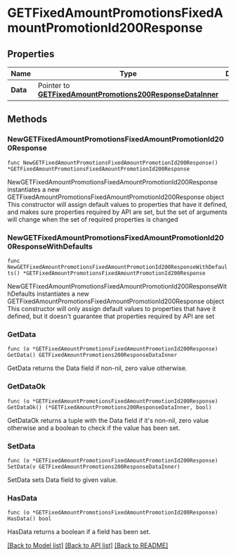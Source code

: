 # GETFixedAmountPromotionsFixedAmountPromotionId200Response

## Properties

Name | Type | Description | Notes
------------ | ------------- | ------------- | -------------
**Data** | Pointer to [**GETFixedAmountPromotions200ResponseDataInner**](GETFixedAmountPromotions200ResponseDataInner.md) |  | [optional] 

## Methods

### NewGETFixedAmountPromotionsFixedAmountPromotionId200Response

`func NewGETFixedAmountPromotionsFixedAmountPromotionId200Response() *GETFixedAmountPromotionsFixedAmountPromotionId200Response`

NewGETFixedAmountPromotionsFixedAmountPromotionId200Response instantiates a new GETFixedAmountPromotionsFixedAmountPromotionId200Response object
This constructor will assign default values to properties that have it defined,
and makes sure properties required by API are set, but the set of arguments
will change when the set of required properties is changed

### NewGETFixedAmountPromotionsFixedAmountPromotionId200ResponseWithDefaults

`func NewGETFixedAmountPromotionsFixedAmountPromotionId200ResponseWithDefaults() *GETFixedAmountPromotionsFixedAmountPromotionId200Response`

NewGETFixedAmountPromotionsFixedAmountPromotionId200ResponseWithDefaults instantiates a new GETFixedAmountPromotionsFixedAmountPromotionId200Response object
This constructor will only assign default values to properties that have it defined,
but it doesn't guarantee that properties required by API are set

### GetData

`func (o *GETFixedAmountPromotionsFixedAmountPromotionId200Response) GetData() GETFixedAmountPromotions200ResponseDataInner`

GetData returns the Data field if non-nil, zero value otherwise.

### GetDataOk

`func (o *GETFixedAmountPromotionsFixedAmountPromotionId200Response) GetDataOk() (*GETFixedAmountPromotions200ResponseDataInner, bool)`

GetDataOk returns a tuple with the Data field if it's non-nil, zero value otherwise
and a boolean to check if the value has been set.

### SetData

`func (o *GETFixedAmountPromotionsFixedAmountPromotionId200Response) SetData(v GETFixedAmountPromotions200ResponseDataInner)`

SetData sets Data field to given value.

### HasData

`func (o *GETFixedAmountPromotionsFixedAmountPromotionId200Response) HasData() bool`

HasData returns a boolean if a field has been set.


[[Back to Model list]](../README.md#documentation-for-models) [[Back to API list]](../README.md#documentation-for-api-endpoints) [[Back to README]](../README.md)


